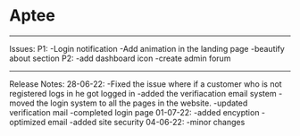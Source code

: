 # Aptee
**********************************************************************************************************
Issues:
P1:
-Login notification
-Add animation in the landing page
-beautify about section
P2:
-add dashboard icon
-create admin forum

**********************************************************************************************************
Release Notes:
28-06-22: 
-Fixed the issue where if a customer who is not registered logs in he got logged in
-added the verifiacation email system
-moved the login system to all the pages in the website.
-updated verification mail
-completed login page
01-07-22:
-added encyption
-optimized email
-added site security
04-06-22:
-minor changes

